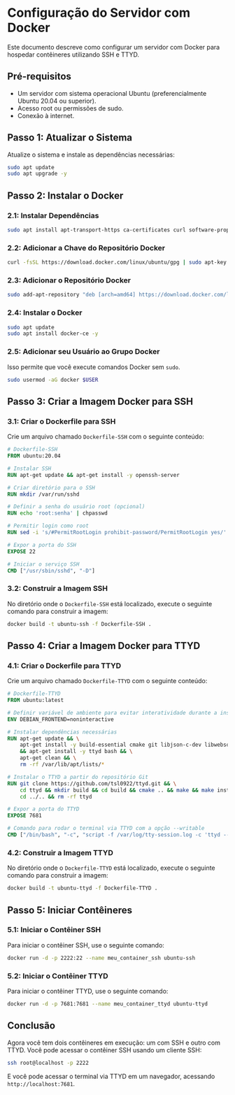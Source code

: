 # Configuração do Servidor com Docker

Este documento descreve como configurar um servidor com Docker para hospedar contêineres utilizando SSH e TTYD.

## Pré-requisitos

- Um servidor com sistema operacional Ubuntu (preferencialmente Ubuntu 20.04 ou superior).
- Acesso root ou permissões de sudo.
- Conexão à internet.

## Passo 1: Atualizar o Sistema

Atualize o sistema e instale as dependências necessárias:

```bash
sudo apt update
sudo apt upgrade -y
```

## Passo 2: Instalar o Docker

### 2.1: Instalar Dependências

```bash
sudo apt install apt-transport-https ca-certificates curl software-properties-common -y
```

### 2.2: Adicionar a Chave do Repositório Docker

```bash
curl -fsSL https://download.docker.com/linux/ubuntu/gpg | sudo apt-key add -
```

### 2.3: Adicionar o Repositório Docker

```bash
sudo add-apt-repository "deb [arch=amd64] https://download.docker.com/linux/ubuntu $(lsb_release -cs) stable"
```

### 2.4: Instalar o Docker

```bash
sudo apt update
sudo apt install docker-ce -y
```

### 2.5: Adicionar seu Usuário ao Grupo Docker

Isso permite que você execute comandos Docker sem `sudo`.

```bash
sudo usermod -aG docker $USER
```

## Passo 3: Criar a Imagem Docker para SSH

### 3.1: Criar o Dockerfile para SSH

Crie um arquivo chamado `Dockerfile-SSH` com o seguinte conteúdo:

```dockerfile
# Dockerfile-SSH
FROM ubuntu:20.04

# Instalar SSH
RUN apt-get update && apt-get install -y openssh-server

# Criar diretório para o SSH
RUN mkdir /var/run/sshd

# Definir a senha do usuário root (opcional)
RUN echo 'root:senha' | chpasswd

# Permitir login como root
RUN sed -i 's/#PermitRootLogin prohibit-password/PermitRootLogin yes/' /etc/ssh/sshd_config

# Expor a porta do SSH
EXPOSE 22

# Iniciar o serviço SSH
CMD ["/usr/sbin/sshd", "-D"]
```

### 3.2: Construir a Imagem SSH

No diretório onde o `Dockerfile-SSH` está localizado, execute o seguinte comando para construir a imagem:

```bash
docker build -t ubuntu-ssh -f Dockerfile-SSH .
```

## Passo 4: Criar a Imagem Docker para TTYD

### 4.1: Criar o Dockerfile para TTYD

Crie um arquivo chamado `Dockerfile-TTYD` com o seguinte conteúdo:

```dockerfile
# Dockerfile-TTYD
FROM ubuntu:latest

# Definir variável de ambiente para evitar interatividade durante a instalação
ENV DEBIAN_FRONTEND=noninteractive

# Instalar dependências necessárias
RUN apt-get update && \
    apt-get install -y build-essential cmake git libjson-c-dev libwebsockets-dev \
    && apt-get install -y ttyd bash && \
    apt-get clean && \
    rm -rf /var/lib/apt/lists/*

# Instalar o TTYD a partir do repositório Git
RUN git clone https://github.com/tsl0922/ttyd.git && \
    cd ttyd && mkdir build && cd build && cmake .. && make && make install && \
    cd ../.. && rm -rf ttyd

# Expor a porta do TTYD
EXPOSE 7681

# Comando para rodar o terminal via TTYD com a opção --writable
CMD ["/bin/bash", "-c", "script -f /var/log/tty-session.log -c 'ttyd --writable -p 7681 /bin/bash'"]
```

### 4.2: Construir a Imagem TTYD

No diretório onde o `Dockerfile-TTYD` está localizado, execute o seguinte comando para construir a imagem:

```bash
docker build -t ubuntu-ttyd -f Dockerfile-TTYD .
```

## Passo 5: Iniciar Contêineres

### 5.1: Iniciar o Contêiner SSH

Para iniciar o contêiner SSH, use o seguinte comando:

```bash
docker run -d -p 2222:22 --name meu_container_ssh ubuntu-ssh
```

### 5.2: Iniciar o Contêiner TTYD

Para iniciar o contêiner TTYD, use o seguinte comando:

```bash
docker run -d -p 7681:7681 --name meu_container_ttyd ubuntu-ttyd
```

## Conclusão

Agora você tem dois contêineres em execução: um com SSH e outro com TTYD. Você pode acessar o contêiner SSH usando um cliente SSH:

```bash
ssh root@localhost -p 2222
```

E você pode acessar o terminal via TTYD em um navegador, acessando `http://localhost:7681`.